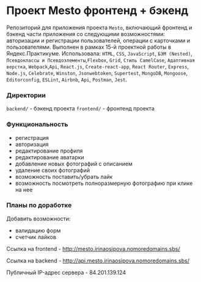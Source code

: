 # Проект Mesto фронтенд + бэкенд
Репозиторий для приложения проекта `Mesto`, включающий фронтенд и бэкенд части 
приложения со следующими возможностями: авторизации и регистрации пользователей,
операции с карточками и пользователями. Выполнен в рамках 15-й проектной работы
в Яндекс.Практикуме. Использовала: `HTML`, `CSS`, `JavaScript`, `БЭМ (Nested)`,
`Псевдоклассы и Псевдоэлементы`,`Flexbox`, `Grid`, `Стиль CamelCase`, 
`Адаптивная верстка`, `Webpack`,`Api`, `React.js`, `Create-react-app`, 
`React Router`, `Express`, `Node.js`, `Celebrate`, `Winston`, `Jsonwebtoken`, `Supertest`,
`MongoDB`, `Mongoose`, `Editorconfig`, `ESLint`, `Airbnb`, `Api`, `Postman`, `Jest`.

### Директории

`backend/` - бэкенд проекта
`frontend/` - фронтенд проекта 

### Функциональность

* регистрация
* авторизация
* редактирование профиля
* редактирование аватарки
* добавление новых фотографий с описанием
* удаление своих фотографий
* возможность поставить/убрать лайк
* возможность посмотреть полноразмерную фотографию при клике на нее

### Планы по доработке

Добавить возможности:
* валидацию форм
* счетчик лайков
  
Ссылка на frontend - http://mesto.irinaosipova.nomoredomains.sbs/

Ссылка на backend - http://api.mesto.irinaosipova.nomoredomains.sbs/

Публичный IP-адрес сервера - 84.201.139.124
